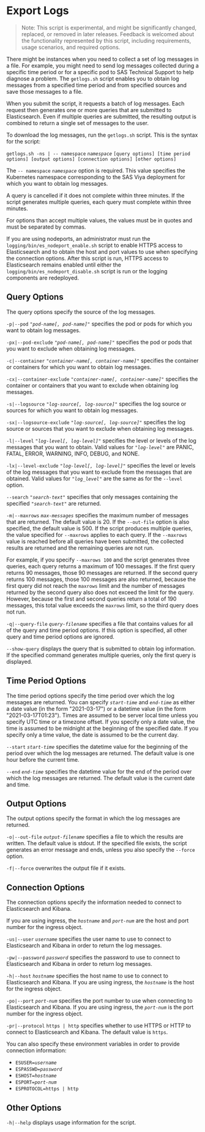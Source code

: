 # Export Logs

>Note: This script is experimental, and might be significantly changed, replaced, or removed in later releases. Feedback is welcomed about the functionality represented by this script, including requirements, usage scenarios, and required options. 

There might be instances when you need to collect a set of log messages in a file. For 
example, you might need to send log messages collected during a specific time period or for a specific pod to SAS Technical Support to help diagnose a problem. The `getlogs.sh` script enables you to obtain log messages from a specified time period and from specified sources and save those messages to a file. 

When you submit the script, it requests a batch of log messages. Each request then generates one or more queries that are submitted to Elasticsearch. Even if multiple queries are submitted, the resulting output is combined to return a single set of messages to the user.

To download the log messages, run the `getlogs.sh` script. This is the syntax for the script:

`getlogs.sh -ns | -- namespace` *`namespace`* `[query options] [time period options] [output options] [connection options] [other options]`

The `-- namespace` *`namespace`* option is required. This value specifies the Kubernetes namespace corresponding to the SAS Viya deployment for which you want to obtain log messages.

A query is cancelled if it does not complete within three minutes. If the script generates multiple queries, each query must complete within three minutes.

For options than accept multiple values, the values must be in quotes and must be separated by commas. 

If you are using nodeports, an administrator must run the `logging/bin/es_nodeport_enable.sh` 
script to enable HTTPS access to Elasticsearch and to obtain the host and port values to use when specifying the connection options. After this script is run, HTTPS access to Elasticsearch remains enabled until either the `logging/bin/es_nodeport_disable.sh` script is run or the logging components are redeployed.

## Query Options

The query options specify the source of the log messages.

`-p|--pod` *`"pod-name[, pod-name]"`*
specifies the pod or pods for which you want to obtain log messages.

`-px|--pod-exclude` *`"pod-name[, pod-name]"`*
specifies the pod or pods that you want to exclude when obtaining log messages.

`-c|--container` *`"container-name[, container-name]"`*
specifies the container or containers for which you want to obtain log messages.

`-cx|--container-exclude` *`"container-name[, container-name]"`*
specifies the container or containers that you want to exclude when obtaining log messages.

`-s|--logsource` *`"log-source[, log-source]"`*
specifies the log source or sources for which you want to obtain log messages.

`-sx|--logsource-exclude` *`"log-source[, log-source]"`*
specifies the log source or sources that you want to exclude when obtaining log messages.

`-l|--level` *`"log-level[, log-level]"`*
specifies the level or levels of the log messages that you want to obtain. Valid values for 
*`"log-level"`* are PANIC, FATAL, ERROR, WARNING, INFO, DEBUG, and NONE.

`-lx|--level-exclude` *`"log-level[, log-level]"`*
specifies the level or levels of the log messages that you want to exclude from the messages that are obtained. Valid values for *`"log_level"`* are the same as for the `--level` option.

`--search` *`"search-text"`*
specifies that only messages containing the specified *`"search-text"`* are returned.

`-m|--maxrows` *`max-messages`*
specifies the maximum number of messages that are returned. The default value is 20. If the `--out-file` option is also specified, the default value is 500. If the script produces multiple queries, the value specified for `--maxrows` applies to each query. If the `--maxrows` value is reached before all queries have been submitted, the collected results are returned and the remaining queries are not run. 

For example, if you specify `--maxrows 100` and the script generates three queries, each query returns a maximum of 100 messages. If the first query returns 90 messages, those 90 messages are returned. If the second query returns 100 messages, those 100 messages are also returned, because the first query did not reach the `maxrows` limit and the number of messages returned by the second query also does not exceed the limit for the query. However, because the first and second queries return a total of 190 messages, this total value exceeds the `maxrows` limit, so the third query does not run.

`-q|--query-file` *`query-filename`*
specifies a file that contains values for all of the query and time period options. If this option is specified, all other query and time period options are ignored.

`--show-query`
displays the query that is submitted to obtain log information. If the specified command generates multiple queries, only the first query is displayed.

## Time Period Options

The time period options specify the time period over which the log messages are returned.
You can specify *`start-time`* and *`end-time`* as either a date value (in the form "2021-03-17") or a datetime value (in the form "2021-03-17T01:23"). Times are assumed to be server local time unless you specify UTC time or a timezone offset. If you specify only a date value, the time is assumed to be midnight at the beginning of the specified date. If you specify only a time value, the date is assumed to be the current day. 

`--start` *`start-time`*
specifies the datetime value for the beginning of the period over which the log messages are returned. The default value is one hour before the current time. 

`--end` *`end-time`*
specifies the datetime value for the end of the period over which the log messages are returned. 
The default value is the current date and time.

## Output Options

The output options specify the format in which the log messages are returned.

`-o|--out-file` *`output-filename`*
specifies a file to which the results are written. The default value is stdout. If the specified file exists, the script generates an error message and ends, unless you also specify the `--force` option.

`-f|--force`
overwrites the output file if it exists.

## Connection Options

The connection options specify the information needed to connect to Elasticsearch and Kibana.

If you are using ingress, the *`hostname`* and *`port-num`* are the host and port number for the ingress object.

`-us|--user` *`username`* 
specifies the user name to use to connect to Elasticsearch and Kibana in order to return the log messages.

`-pw|--password` *`password`*
specifies the password to use to connect to Elasticsearch and Kibana in order to return log messages.

`-h|--host` *`hostname`*
specifies the host name to use to connect to Elasticsearch and Kibana. If you are using ingress, the *`hostname`* is the host for the ingress object.

`-po|--port` *`port-num`*
specifies the port number to use when connecting to Elasticsearch and Kibana. If you are using ingress, the *`port-num`* is the port number for the ingress object.

`-pr|--protocol` `https | http`
specifies whether to use HTTPS or HTTP to connect to Elasticsearch and Kibana. The default value is `https`.

You can also specify these environment variables in order to provide connection information:
- `ESUSER=`*`username`*
- `ESPASSWD=`*`password`*
- `ESHOST=`*`hostname`*
- `ESPORT=`*`port-num`* 
- `ESPROTOCOL=https | http`

## Other Options

`-h|--help`
displays usage information for the script.

